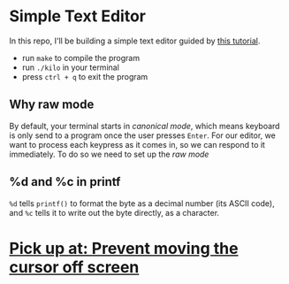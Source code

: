 # Simple Text Editor

In this repo, I'll be building a simple text editor guided by [this tutorial](https://viewsourcecode.org/snaptoken/kilo/).

* run `make` to compile the program
* run `./kilo` in your terminal
* press `ctrl + q` to exit the program

## Why raw mode

By default, your terminal starts in *canonical mode*, which means keyboard is only send to a program once the user presses `Enter`. For our editor, we want to process each keypress as it comes in, so we can respond to it immediately. To do so we need to set up the *raw mode*


## %d and %c in printf

`%d` tells `printf()` to format the byte as a decimal number (its ASCII code), and `%c` tells it to write out the byte directly, as a character.


# [Pick up at: Prevent moving the cursor off screen](https://viewsourcecode.org/snaptoken/kilo/03.rawInputAndOutput.html)

